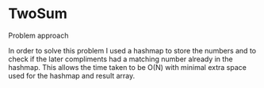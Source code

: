 # TwoSum

Problem approach 

In order to solve this problem I used a hashmap to store the numbers and to check if the later compliments had a matching number already in the hashmap.
This allows the time taken to be O(N) with minimal extra space used for the hashmap and result array.
